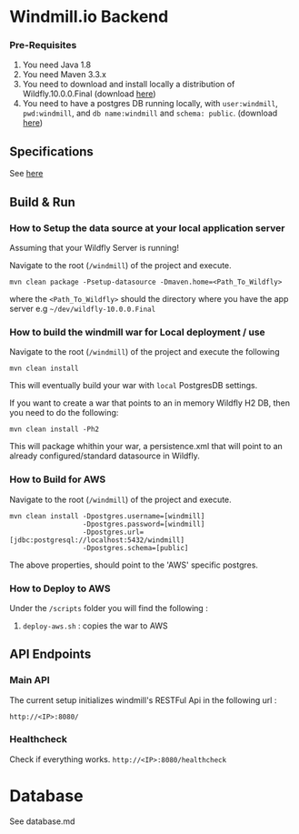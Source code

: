 Windmill.io Backend
===================


### Pre-Requisites ###

1. You need Java 1.8
2. You need Maven 3.3.x 
3. You need to download and install locally a distribution of Wildfly.10.0.0.Final 
(download [here](http://wildfly.org/downloads/))
4. You need to have a postgres DB running locally, with `user:windmill`, `pwd:windmill`, and `db name:windmill` and `schema: public`.
 (download [here](http://www.postgresql.org/download/))


Specifications 
--------------
See [here](specification.md)


Build & Run 
-----------

### How to Setup the data source at your local application server ###

Assuming that your Wildfly Server is running!

Navigate to the root (`/windmill`) of the project and execute.

```
mvn clean package -Psetup-datasource -Dmaven.home=<Path_To_Wildfly>
```

where the `<Path_To_Wildfly>` should the directory where you have the app server e.g `~/dev/wildfly-10.0.0.Final`

### How to build the windmill war for Local deployment / use ###

Navigate to the root (`/windmill`) of the project and execute the following

```
mvn clean install
```

This will eventually build your war with `local` PostgresDB settings.

If you want to create a war that points to an in memory Wildfly H2 DB, then you need to do the following:

```
mvn clean install -Ph2
```

This will package whithin your war, a persistence.xml that will point to an already configured/standard datasource in Wildfly.

### How to Build for AWS ###
Navigate to the root (`/windmill`) of the project and execute.

```
mvn clean install -Dpostgres.username=[windmill]
                  -Dpostgres.password=[windmill]
                  -Dpostgres.url=[jdbc:postgresql://localhost:5432/windmill]
                  -Dpostgres.schema=[public]                 
```

The above properties, should point to the 'AWS' specific postgres.

### How to Deploy to AWS ###

Under the `/scripts` folder you will find the following :

1. `deploy-aws.sh` :  copies the war to AWS


API Endpoints 
-------------

### Main API ### 

The current setup initializes windmill's RESTFul Api in the following url :

`http://<IP>:8080/`

### Healthcheck ### 

Check if everything works. 
`http://<IP>:8080/healthcheck`

# Database

See database.md
